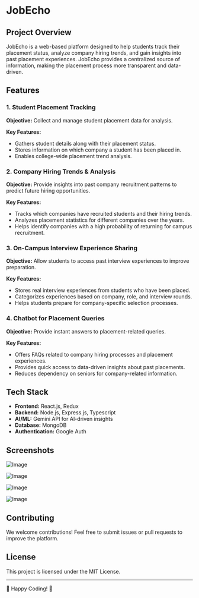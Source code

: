 # JobEcho

## Project Overview

JobEcho is a web-based platform designed to help students track their placement status, analyze company hiring trends, and gain insights into past placement experiences. JobEcho provides a centralized source of information, making the placement process more transparent and data-driven.

## Features

### 1. Student Placement Tracking
**Objective:** Collect and manage student placement data for analysis.

**Key Features:**
- Gathers student details along with their placement status.
- Stores information on which company a student has been placed in.
- Enables college-wide placement trend analysis.

### 2. Company Hiring Trends & Analysis
**Objective:** Provide insights into past company recruitment patterns to predict future hiring opportunities.

**Key Features:**
- Tracks which companies have recruited students and their hiring trends.
- Analyzes placement statistics for different companies over the years.
- Helps identify companies with a high probability of returning for campus recruitment.

### 3. On-Campus Interview Experience Sharing
**Objective:** Allow students to access past interview experiences to improve preparation.

**Key Features:**
- Stores real interview experiences from students who have been placed.
- Categorizes experiences based on company, role, and interview rounds.
- Helps students prepare for company-specific selection processes.

### 4. Chatbot for Placement Queries
**Objective:** Provide instant answers to placement-related queries.

**Key Features:**
- Offers FAQs related to company hiring processes and placement experiences.
- Provides quick access to data-driven insights about past placements.
- Reduces dependency on seniors for company-related information.

## Tech Stack

- **Frontend:** React.js, Redux
- **Backend:** Node.js, Express.js, Typescript
- **AI/ML:** Gemini API for AI-driven insights
- **Database:** MongoDB
- **Authentication:** Google Auth

## Screenshots
![Image](https://github.com/user-attachments/assets/5af81eee-c937-41ef-a6d7-a8dda5f54d8a)

![Image](https://github.com/user-attachments/assets/7fff7467-fc27-4182-a343-05420e53d5a9)

![Image](https://github.com/user-attachments/assets/27e90b43-b787-4ee0-bf10-35e9c43e0ef3)

![Image](https://github.com/user-attachments/assets/503fc6df-a1dd-4fd6-a8d5-29fcfbf3b3c4)


## Contributing
We welcome contributions! Feel free to submit issues or pull requests to improve the platform.

## License
This project is licensed under the MIT License.

---
🔗 Happy Coding! 🚀
